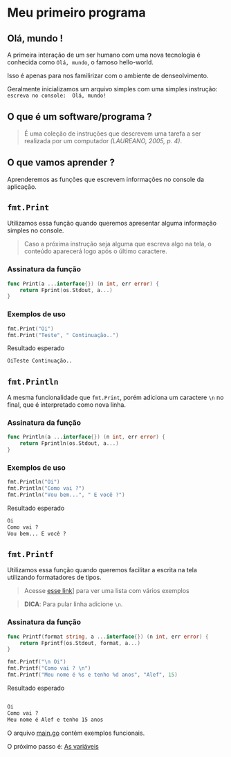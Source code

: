 # Meu primeiro programa

## **Olá, mundo !**

A primeira interação de um ser humano com uma nova tecnologia é conhecida como `Olá, mundo`, o famoso hello-world.

Isso é apenas para nos familirizar com o ambiente de denseolvimento.

Geralmente inicializamos um arquivo simples com uma simples instrução: `escreva no console:  Olá, mundo!`

## O que é um software/programa ?

> É uma coleção de instruções que descrevem uma tarefa a ser realizada por um computador *(LAUREANO, 2005, p. 4)*.

## O que vamos aprender ?

Aprenderemos as funções que escrevem informações no console da aplicação.

## `fmt.Print`

Utilizamos essa função quando queremos apresentar alguma informação simples no console. 

> Caso a próxima instrução seja alguma que escreva algo na tela, o conteúdo aparecerá logo após o último caractere.

### Assinatura da função

```go
func Print(a ...interface{}) (n int, err error) {
	return Fprint(os.Stdout, a...)
}
```

### Exemplos de uso

```go
fmt.Print("Oi")
fmt.Print("Teste", " Continuação..")
```

Resultado esperado

```cmd
OiTeste Continuação..
```

## `fmt.Println`

A mesma funcionalidade que `fmt.Print`, porém adiciona um caractere `\n` no final, que é interpretado como nova linha.

### Assinatura da função

```go
func Println(a ...interface{}) (n int, err error) {
	return Fprintln(os.Stdout, a...)
}
```

### Exemplos de uso

```go
fmt.Println("Oi")
fmt.Println("Como vai ?")
fmt.Println("Vou bem...", " E você ?")
```

Resultado esperado

```cmd
Oi
Como vai ?
Vou bem... E você ?

```

## `fmt.Printf`

Utilizamos essa função quando queremos facilitar a escrita na tela utilizando formatadores de tipos. 

>Acesse [esse link](https://gobyexample.com/string-formatting)] para ver uma lista com vários exemplos

>**DICA**: Para pular linha adicione `\n`.

### Assinatura da função

```go
func Printf(format string, a ...interface{}) (n int, err error) {
	return Fprintf(os.Stdout, format, a...)
}
```

```go
fmt.Printf("\n Oi")
fmt.Printf("Como vai ? \n")
fmt.Printf("Meu nome é %s e tenho %d anos", "Alef", 15)
```

Resultado esperado

```cmd

Oi
Como vai ?
Meu nome é Alef e tenho 15 anos

```

O arquivo [main.go](main.go) contém exemplos funcionais.

O próximo passo é: [As variáveis](/variaveis)